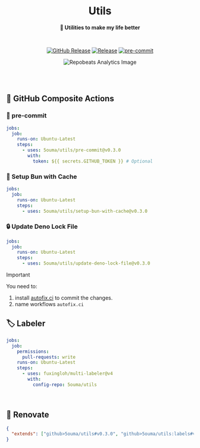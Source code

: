 <h1 align="center">Utils</h1>

<div align="center">

**🔧 Utilities to make my life better**

<br />

[![GitHub Release](https://img.shields.io/github/v/release/5ouma/utils?style=flat-square)](https://github.com/5ouma/utils/releases)
[![Release](https://img.shields.io/github/actions/workflow/status/5ouma/utils/release.yml?label=Release&style=flat-square)](https://github.com/5ouma/utils/actions/workflows/release.yml)
[![pre-commit](https://img.shields.io/github/actions/workflow/status/5ouma/utils/pre-commit.yml?label=pre-commit&style=flat-square)](https://github.com/5ouma/utils/actions/workflows/pre-commit.yml)

![Repobeats Analytics Image](https://repobeats.axiom.co/api/embed/d782636a7ff8da4b10a5eb4c9465b211d5f003d5.svg)

</div>

<br /><br />

## 🐙 GitHub Composite Actions

### 🚸 pre-commit

```yml
jobs:
  job:
    runs-on: Ubuntu-Latest
    steps:
      - uses: 5ouma/utils/pre-commit@v0.3.0
        with:
          token: ${{ secrets.GITHUB_TOKEN }} # Optional
```

### 🍞 Setup Bun with Cache

```yml
jobs:
  job:
    runs-on: Ubuntu-Latest
    steps:
      - uses: 5ouma/utils/setup-bun-with-cache@v0.3.0
```

### 🔒 Update Deno Lock File

```yml
jobs:
  job:
    runs-on: Ubuntu-Latest
    steps:
      - uses: 5ouma/utils/update-deno-lock-file@v0.3.0
```

> [!IMPORTANT]
> You need to:
>
> 1. install [autofix.ci](https://autofix.ci) to commit the changes.
> 2. name workflows `autofix.ci`

## 🏷️ Labeler

```yml
jobs:
  job:
    permissions:
      pull-requests: write
    runs-on: Ubuntu-Latest
    steps:
      - uses: fuxingloh/multi-labeler@v4
        with:
          config-repo: 5ouma/utils
```

<br />

## 🎨 Renovate

```json
{
  "extends": ["github>5ouma/utils#v0.3.0", "github>5ouma/utils:labels#v0.3.0"]
}
```
